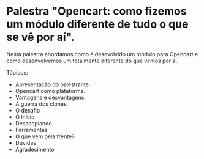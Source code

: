 # Palestra "Opencart: como fizemos um módulo diferente de tudo o que se vê por aí".

Nesta palestra abordamos como é desnvolvido um módulo para Opencart e como desenvolvemos um totalmente diferente do que vemos por aí.

Tópicos: 

- Apresentação do palestrante. 
- Opencart como plataforma. 
- Vantagens e desvantagens. 
- A guerra dos clones.
- O desafio 
- O início
- Desacoplando
- Ferramentas
- O que vem pela frente? 
- Dúvidas 
- Agradecimento 

